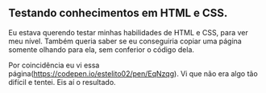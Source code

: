 ## Testando conhecimentos em HTML e CSS.

  Eu estava querendo testar minhas
 habilidades de HTML e CSS, para ver meu nível. Também queria saber se eu conseguiria copiar uma página somente olhando para ela, sem conferior o código dela.
 

Por coincidência eu vi essa página(https://codepen.io/estelito02/pen/EqNzqg). Vi que não era algo tão difícil e tentei. Eis aí o resultado.